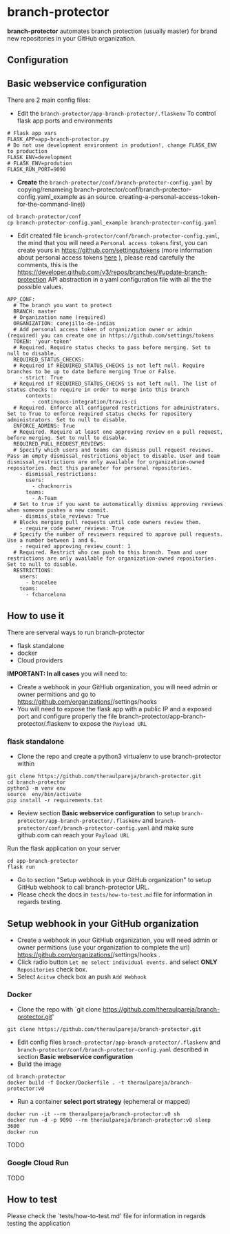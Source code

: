 # branch-protector

**branch-protector** automates branch protection (usually master) for brand new repositories in your GitHub organization.

## Configuration

## Basic webservice configuration

There are 2 main config files:

* Edit the `branch-protector/app-branch-protector/.flaskenv` To control flask app ports and environments

```
# Flask app vars
FLASK_APP=app-branch-protector.py
# Do not use development environment in prodution!, change FLASK_ENV to production
FLASK_ENV=development
# FLASK_ENV=prodution
FLASK_RUN_PORT=9090
```

* **Create** the `branch-protector/conf/branch-protector-config.yaml` by copying/renameing branch-protector/conf/branch-protector-config.yaml_example as an source. creating-a-personal-access-token-for-the-command-line))
  
```
cd branch-protector/conf
cp branch-protector-config.yaml_example branch-protector-config.yaml
```

* Edit created file `branch-protector/conf/branch-protector-config.yaml`,  the mind that you will need a `Personal access tokens` first, you can create yours in https://github.com/settings/tokens (more information about personal access tokens [here](https://help.github.com/en/articles/) ), please read carefully the comments, this is the https://developer.github.com/v3/repos/branches/#update-branch-protection API abstraction  in a yaml configuration file with all the the possible values. 


```
APP_CONF:
  # The branch you want to protect
  BRANCH: master
  # Organization name (required)
  ORGANIZATION: conejillo-de-indias
  # Add personal access token of organization owner or admin (required) you can create one in https://github.com/settings/tokens
  TOKEN: 'your-token'
  # Required. Require status checks to pass before merging. Set to null to disable.
  REQUIRED_STATUS_CHECKS:
  # Required if REQUIRED_STATUS_CHECKS is not left null. Require branches to be up to date before merging True or False.
    - strict: True
  # Required if REQUIRED_STATUS_CHECKS is not left null. The list of status checks to require in order to merge into this branch 
      contexts:
        - continuous-integration/travis-ci
  # Required. Enforce all configured restrictions for administrators. Set to True to enforce required status checks for repository administrators. Set to null to disable.
  ENFORCE_ADMINS: True
  # Required. Require at least one approving review on a pull request, before merging. Set to null to disable.
  REQUIRED_PULL_REQUEST_REVIEWS:
  # Specify which users and teams can dismiss pull request reviews. Pass an empty dismissal_restrictions object to disable. User and team dismissal_restrictions are only available for organization-owned repositories. Omit this parameter for personal repositories.
    - dismissal_restrictions:
      users:
        - chucknorris
      teams:
        - A-Team
  # Set to true if you want to automatically dismiss approving reviews when someone pushes a new commit.
    - dismiss_stale_reviews: True
  # Blocks merging pull requests until code owners review them. 
    - require_code_owner_reviews: True
  # Specify the number of reviewers required to approve pull requests. Use a number between 1 and 6.
    - required_approving_review_count: 1
  # Required. Restrict who can push to this branch. Team and user restrictions are only available for organization-owned repositories. Set to null to disable.
  RESTRICTIONS:
    users:
      - brucelee
    teams:
      - fcbarcelona
```

## How to use it

There are serveral ways to run branch-protector

* flask standalone
* docker
* Cloud providers

**IMPORTANT: In all cases** you will need to:
* Create a webhook in your GitHiub organization, you will need admin or owner permitions and go to https://github.com/organizations/<ORGANIZATION>/settings/hooks
* You will need to expose the flask app with a public IP and a exposed port and configure properly the file branch-protector/app-branch-protector/.flaskenv to expose the `Payload URL`

### flask standalone 

* Clone the repo and create a python3 virtualenv to use branch-protector within

```
git clone https://github.com/theraulpareja/branch-protector.git
cd branch-protector
python3 -m venv env
source  env/bin/activate
pip install -r requirements.txt
```

* Review section **Basic webservice configuration** to setup `branch-protector/app-branch-protector/.flaskenv` and `branch-protector/conf/branch-protector-config.yaml` and make sure github.com can reach your `Payload URL`

Run the flask application on your server
```
cd app-branch-protector
flask run
```

* Go to section "Setup webhook in your GitHub organization" to setup GitHub webhook to call branch-protector URL.
* Please check the docs in `tests/how-to-test.md` file for information in regards testing.

## Setup webhook in your GitHub organization 

* Create a webhook in your GitHiub organization, you will need admin or owner permitions (use your organization to complete the url) https://github.com/organizations/<ORGANIZATION>/settings/hooks .
* Click radio button `Let me select individual events.` and select **ONLY** `Repositories` check box.
* Select `Acitve` check box an push `Add Webhook`


### Docker

* Clone the repo with `git clone https://github.com/theraulpareja/branch-protector.git'

```
git clone https://github.com/theraulpareja/branch-protector.git
```

* Edit config files `branch-protector/app-branch-protector/.flaskenv` and  `branch-protector/conf/branch-protector-config.yaml`  described in section **Basic webservice configuration**
* Build the image 
```
cd branch-protector
docker build -f Docker/Dockerfile . -t theraulpareja/branch-protector:v0
```

* Run a container **select port strategy** (ephemeral or mapped) 
```
docker run -it --rm theraulpareja/branch-protector:v0 sh
docker run -d -p 9090 --rm theraulpareja/branch-protector:v0 sleep 3600
docker run 
```

TODO

### Google Cloud Run

TODO

## How to test

Please check the `tests/how-to-test.md' file for information in regards testing the application
